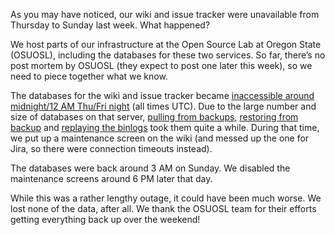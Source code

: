 As you may have noticed, our wiki and issue tracker were unavailable from Thursday to Sunday last week. What happened?

We host parts of our infrastructure at the Open Source Lab at Oregon State (OSUOSL), including the databases for these two services. So far, there’s no post mortem by OSUOSL (they expect to post one later this week), so we need to piece together what we know.

The databases for the wiki and issue tracker became [inaccessible around midnight/12 AM Thu/Fri night](https://twitter.com/osuosl/status/626903003203637248) (all times UTC). Due to the large number and size of databases on that server, [pulling from backups](https://twitter.com/osuosl/status/626946293663821824), [restoring from backup](https://twitter.com/osuosl/status/627027620845129729) and [replaying the binlogs](https://twitter.com/osuosl/status/627237502420561920) took them quite a while. During that time, we put up a maintenance screen on the wiki (and messed up the one for Jira, so there were connection timeouts instead).

The databases were back around 3 AM on Sunday. We disabled the maintenance screens around 6 PM later that day.

While this was a rather lengthy outage, it could have been much worse. We lost none of the data, after all. We thank the OSUOSL team for their efforts getting everything back up over the weekend!
